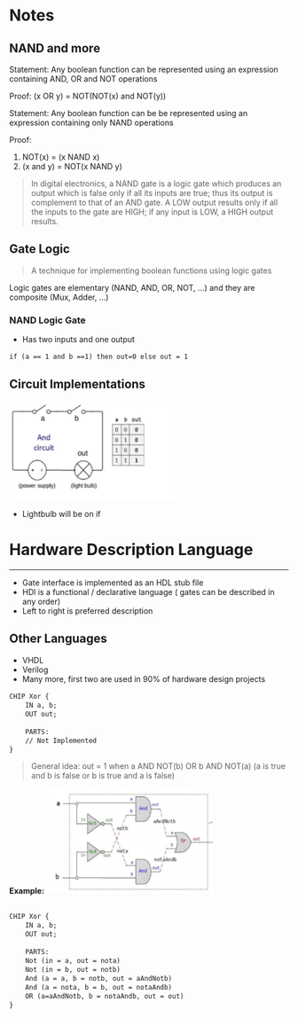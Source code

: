 # Notes

## NAND and more

Statement: Any boolean function can be represented using an expression containing AND, OR and NOT operations

Proof:
(x OR y) = NOT(NOT(x) and NOT(y))

Statement: Any boolean function can be be represented using an expression containing only NAND operations

Proof:

1. NOT(x) = (x NAND x)
2. (x and y) = NOT(x NAND y)

> In digital electronics, a NAND gate is a logic gate which produces an output which is false only if all its inputs are true; thus its output is complement to that of an AND gate. A LOW output results only if all the inputs to the gate are HIGH; if any input is LOW, a HIGH output results.

## Gate Logic

> A technique for implementing boolean functions using logic gates

Logic gates are elementary (NAND, AND, OR, NOT, ...) and they are composite (Mux, Adder, ...)

### NAND Logic Gate

- Has two inputs and one output

```
if (a == 1 and b ==1) then out=0 else out = 1
```

## Circuit Implementations

<img src = "../images/circuit-imp.png" width = "300">

- Lightbulb will be on if

# Hardware Description Language

---

- Gate interface is implemented as an HDL stub file
- HDl is a functional / declarative language ( gates can be described in any order)
- Left to right is preferred description

## Other Languages

- VHDL
- Verilog
- Many more, first two are used in 90% of hardware design projects

```hdl
CHIP Xor {
    IN a, b;
    OUT out;

    PARTS:
    // Not Implemented
}
```

> General idea: out = 1 when a AND NOT(b) OR b AND NOT(a) (a is true and b is false or b is true and a is false)

**Example:**
<img src = "../images/hdl-interface-1.png" width = "300">

```hdl

CHIP Xor {
    IN a, b;
    OUT out;

    PARTS:
    Not (in = a, out = nota)
    Not (in = b, out = notb)
    And (a = a, b = notb, out = aAndNotb)
    And (a = nota, b = b, out = notaAndb)
    OR (a=aAndNotb, b = notaAndb, out = out)
}

```
